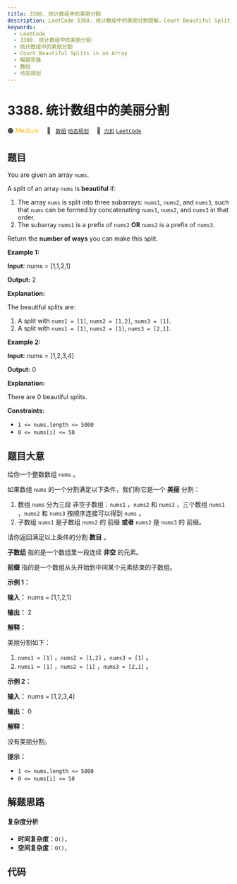 ```yaml
---
title: 3388. 统计数组中的美丽分割
description: LeetCode 3388. 统计数组中的美丽分割题解，Count Beautiful Splits in an Array，包含解题思路、复杂度分析以及完整的 JavaScript 代码实现。
keywords:
  - LeetCode
  - 3388. 统计数组中的美丽分割
  - 统计数组中的美丽分割
  - Count Beautiful Splits in an Array
  - 解题思路
  - 数组
  - 动态规划
---
```


# 3388. 统计数组中的美丽分割

🟠 <font color=#ffb800>Medium</font>&emsp; 🔖&ensp; [`数组`](/tag/array.md) [`动态规划`](/tag/dynamic-programming.md)&emsp; 🔗&ensp;[`力扣`](https://leetcode.cn/problems/count-beautiful-splits-in-an-array) [`LeetCode`](https://leetcode.com/problems/count-beautiful-splits-in-an-array)

## 题目

You are given an array `nums`.

A split of an array `nums` is **beautiful** if:

  1. The array `nums` is split into three subarrays: `nums1`, `nums2`, and `nums3`, such that `nums` can be formed by concatenating `nums1`, `nums2`, and `nums3` in that order.
  2. The subarray `nums1` is a prefix of `nums2` **OR** `nums2` is a prefix of `nums3`.

Return the **number of ways** you can make this split.



**Example 1:**

**Input:** nums = [1,1,2,1]

**Output:** 2

**Explanation:**

The beautiful splits are:

  1. A split with `nums1 = [1]`, `nums2 = [1,2]`, `nums3 = [1]`.
  2. A split with `nums1 = [1]`, `nums2 = [1]`, `nums3 = [2,1]`.

**Example 2:**

**Input:** nums = [1,2,3,4]

**Output:** 0

**Explanation:**

There are 0 beautiful splits.



**Constraints:**

  * `1 <= nums.length <= 5000`
  * `0 <= nums[i] <= 50`


## 题目大意

给你一个整数数组 `nums` 。

如果数组 `nums` 的一个分割满足以下条件，我们称它是一个 **美丽**  分割：

  1. 数组 `nums` 分为三段 非空子数组：`nums1` ，`nums2` 和 `nums3` ，三个数组 `nums1` ，`nums2` 和 `nums3` 按顺序连接可以得到 `nums` 。
  2. 子数组 `nums1` 是子数组 `nums2` 的 前缀 **或者**  `nums2` 是 `nums3` 的 前缀。

请你返回满足以上条件的分割 **数目**  。

**子数组**  指的是一个数组里一段连续 **非空**  的元素。

**前缀**  指的是一个数组从头开始到中间某个元素结束的子数组。



**示例 1：**

**输入：** nums = [1,1,2,1]

**输出：** 2

**解释：**

美丽分割如下：

  1. `nums1 = [1]` ，`nums2 = [1,2]` ，`nums3 = [1]` 。
  2. `nums1 = [1]` ，`nums2 = [1]` ，`nums3 = [2,1]` 。

**示例 2：**

**输入：** nums = [1,2,3,4]

**输出：** 0

**解释：**

没有美丽分割。



**提示：**

  * `1 <= nums.length <= 5000`
  * `0 <= nums[i] <= 50`


## 解题思路

#### 复杂度分析

- **时间复杂度**：`O()`，
- **空间复杂度**：`O()`，

## 代码

```javascript

```